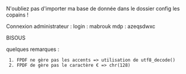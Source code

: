 N'oubliez pas d'importer ma base de donnée dans le dossier config les copains !

Connexion administrateur :
login : mabrouk
mdp : azeqsdwxc

BISOUS


  quelques remarques :
  
     1. FPDF ne gère pas les accents => utilisation de utf8_decode()
     2. FPDF de gère pas le caractère € => chr(128)